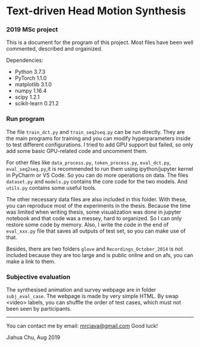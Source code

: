 # Text-driven Head Motion Synthesis 
### 2019 MSc project

This is a document for the program of this project. Most files have been well commented, described and orgainized.

Dependencies:
- Python 3.7.3
- PyTorch 1.1.0
- matplotlib 3.1.0
- numpy 1.16.4
- scipy 1.2.1
- scikit-learn 0.21.2

### Run program
The file `train_dct.py` and `train_seq2seq.py` can be run directly. They are the main programs for training and you can modify hyperparameters inside to test different configurations. I tried to add GPU support but failed, so only add some basic GPU-related code and uncomment them.

For other files like `data_process.py`, `token_process.py`, `eval_dct.py`, `eval_seq2seq.py`,it is recommended to run them using ipython/jupyter kernel in PyCharm or VS Code. So you can do more operations on data. The files `dataset.py` and `models.py` contains the core code for the two models. And `utils.py` contains some useful tools. 

The other necessary data files are also included in this folder. With these, you can reproduce most of the experiments in the thesis. Because the time was limited when writing thesis, some visualization was done in jupyter notebook and that code was a messey, hard to organized. So I can only restore some code by memory. Also, I write the code in the end of `eval_xxx.py` file that saves all outputs of test set, so you can make use of that.

Besides, there are two folders `glove` and `Recordings_October_2014` is not included because they are too large and is public online and on afs, you can make a link to them.

### Subjective evaluation
The synthesised animation and survey webpage are in folder `subj_eval_case`. The webpage is made by very simple HTML. By swap \<video> labels, you can shuffle the order of test cases, which must not been seen by participants. 

---
You can contact me by email: mrcjava@gmail.com
Good luck!

Jiahua Chu, Aug 2019